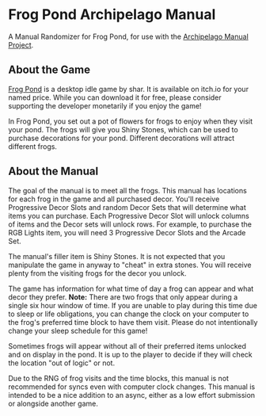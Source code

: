 # Frog Pond Archipelago Manual
A Manual Randomizer for Frog Pond, for use with the [Archipelago Manual Project](https://github.com/ManualForArchipelago).
## About the Game
[Frog Pond](https://sharyap.itch.io/frog-pond) is a desktop idle game by shar. It is available on itch.io for your named price. While you can download it for free, please consider supporting the developer monetarily if you enjoy the game!

In Frog Pond, you set out a pot of flowers for frogs to enjoy when they visit your pond. The frogs will give you Shiny Stones,  which can be used to purchase decorations for your pond. Different decorations will attract different frogs.
## About the Manual
The goal of the manual is to meet all the frogs. This manual has locations for each frog in the game and all purchased decor. You'll receive Progressive Decor Slots and random Decor Sets that will determine what items you can purchase. Each Progressive Decor Slot will unlock columns of items and the Decor sets will unlock rows. For example, to purchase the RGB Lights item, you will need 3 Progressive Decor Slots and the Arcade Set.

The manual's filler item is Shiny Stones. It is not expected that you manipulate the game in anyway to "cheat" in extra stones. You will receive plenty from the visiting frogs for the decor you unlock.

The game has information for what time of day a frog can appear and what decor they prefer. **Note:** There are two frogs that only appear during a single six hour window of time. If you are unable to play during this time due to sleep or life obligations, you can change the clock on your computer to the frog's preferred time block to have them visit. Please do not intentionally change your sleep schedule for this game!

Sometimes frogs will appear without all of their preferred items unlocked and on display in the pond. It is up to the player to decide if they will check the location "out of logic" or not.

Due to the RNG of frog visits and the time blocks, this manual is not recommended for syncs even with computer clock changes. This manual is intended to be a nice addition to an async, either as a low effort submission or alongside another game.
